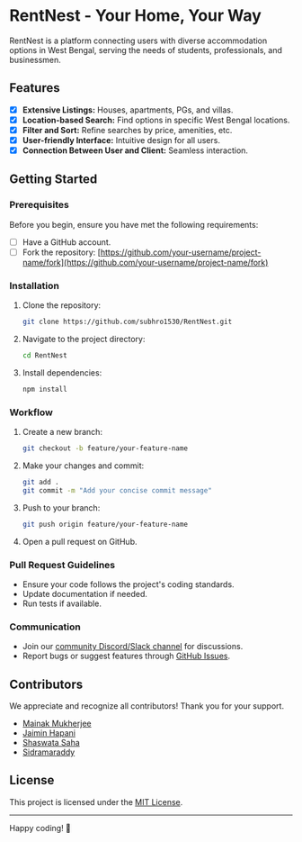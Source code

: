 # RentNest - Your Home, Your Way

RentNest is a platform connecting users with diverse accommodation options in West Bengal, serving the needs of students, professionals, and businessmen.

## Features

- [x] **Extensive Listings:** Houses, apartments, PGs, and villas.
- [x] **Location-based Search:** Find options in specific West Bengal locations.
- [x] **Filter and Sort:** Refine searches by price, amenities, etc.
- [x] **User-friendly Interface:** Intuitive design for all users.
- [x] **Connection Between User and Client:** Seamless interaction.

## Getting Started

### Prerequisites

Before you begin, ensure you have met the following requirements:

- [ ] Have a GitHub account.
- [ ] Fork the repository: [https://github.com/your-username/project-name/fork](https://github.com/your-username/project-name/fork)

### Installation

1. Clone the repository:

    ```bash
    git clone https://github.com/subhro1530/RentNest.git
    ```

2. Navigate to the project directory:

    ```bash
    cd RentNest
    ```

3. Install dependencies:

    ```bash
    npm install
    ```

### Workflow

1. Create a new branch:

    ```bash
    git checkout -b feature/your-feature-name
    ```

2. Make your changes and commit:

    ```bash
    git add .
    git commit -m "Add your concise commit message"
    ```

3. Push to your branch:

    ```bash
    git push origin feature/your-feature-name
    ```

4. Open a pull request on GitHub.

### Pull Request Guidelines

- Ensure your code follows the project's coding standards.
- Update documentation if needed.
- Run tests if available.

### Communication

- Join our [community Discord/Slack channel](#) for discussions.
- Report bugs or suggest features through [GitHub Issues](https://github.com/subhro1530/RentNest/issues).

## Contributors

We appreciate and recognize all contributors! Thank you for your support.

- [Mainak Mukherjee](https://github.com/mainakkaniam)
- [Jaimin Hapani](https://github.com/JaiminHapani7269)
- [Shaswata Saha](https://github.com/subhro1530)
- [Sidramaraddy](https://github.com/sidram403)

## License

This project is licensed under the [MIT License](LICENSE).

---

Happy coding! 🚀
